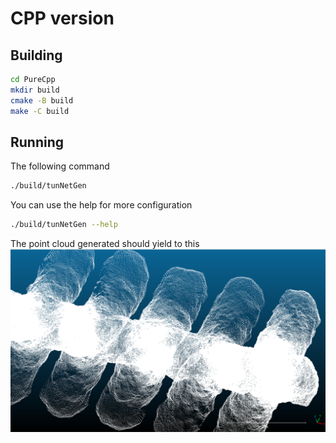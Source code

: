 
# CPP version

## Building

```bash
cd PureCpp
mkdir build 
cmake -B build
make -C build
```

## Running

The following command
```bash
./build/tunNetGen
```

You can use the help for more configuration
```bash
./build/tunNetGen --help
```

The point cloud generated should yield to this
<img src="Doc/Pictures/Pure_cpp_result_early_version.png" alt="In CPP" width="800"/>
